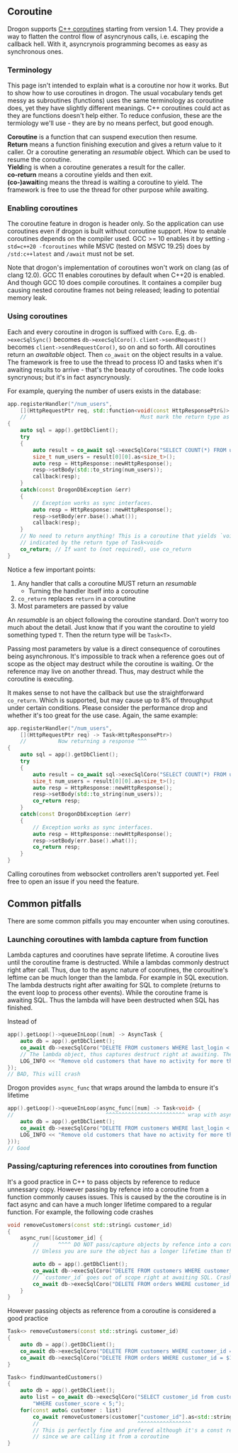 ## Coroutine

Drogon supports [C++ coroutines][1] starting from version 1.4. They provide a way to flatten the control flow of asyncrynous calls, i.e. escaping the callback hell. With it, asyncrynois programming becomes as easy as synchronous ones.

### Terminology

This page isn't intended to explain what is a coroutine nor how it works. But to show how to use coroutines in drogon. The usual vocabulary tends get messy as subroutines (functions) uses the same terminology as coroutine does, yet they have slightly different meanings. C++ coroutines could act as they are functions doesn't help either. To reduce confusion, these are the termiology we'll use - they are by no means perfect, but good enough.

**Coroutine** is a function that can suspend execution then resume.<br/> 
**Return** means a function finishing execution and gives a return value to it caller. Or a coroutine generating an _resumable_ object. Which can be used to resume the coroutine.<br/>
**Yield**ing is when a coroutine generates a result for the caller.<br/>
**co-return** means a coroutine yields and then exit.<br/>
**(co-)await**ing means the thread is waiting a coroutine to yield. The framework is free to use the thread for other purpose while awaiting.<br/>

### Enabling coroutines

The coroutine feature in drogon is header only. So the application can use coroutines even if drogon is built without coroutine support. How to enable coroutines depends on the compiler used. GCC >= 10 enables it by setting `-std=c++20 -fcoroutines` while MSVC (tested on MSVC 19.25) does by `/std:c++latest` and `/await` must not be set.

Note that drogon's implementation of coroutines won't work on clang (as of clang 12.0). GCC 11 enables coroutines by default when C++20 is enabled. And though GCC 10 does compile coroutines. It containes a compiler bug causing nested coroutine frames not being released; leading to potential memory leak.

### Using coroutines

Each and every coroutine in drogon is suffixed with `Coro`. E,g. `db->execSqlSync()` becomes `db->execSqlCoro()`. `client->sendRequest()`  becomes `client->sendRequestCoro()`, so on and so forth. All coroutines return an _awaitable_ object. Then `co_await` on the object results in a value. The framework is free to use the thread to process IO and tasks when it's awaiting results to arrive - that's the beauty of coroutines. The code looks syncrynous; but it's in fact asyncrynously.

For example, querying the number of users exists in the database:

```c++
app.registerHandler("/num_users",
    [](HttpRequestPtr req, std::function<void(const HttpResponsePtr&)> callback) -> Task<>
    //                                    Must mark the return type as an _resumable_ ^^^
{
    auto sql = app().getDbClient();
    try
    {
        auto result = co_await sql->execSqlCoro("SELECT COUNT(*) FROM users;");
        size_t num_users = result[0][0].as<size_t>();
        auto resp = HttpResponse::newHttpResponse();
        resp->setBody(std::to_string(num_users));
        callback(resp);
    }
    catch(const DrogonDbException &err)
    {
        // Exception works as sync interfaces.
        auto resp = HttpResponse::newHttpResponse();
        resp->setBody(err.base().what());
        callback(resp);
    }
    // No need to return anything! This is a coroutine that yields `void`. Which is
    // indicated by the return type of Task<void>
    co_return; // If want to (not required), use co_return
}
```

Notice a few important points:
 1. Any handler that calls a coroutine MUST return an _resumable_
    * Turning the handler itself into a coroutine
 2. `co_return` replaces `return` in a coroutine
 3. Most parameters are passed by value

An _resumable_ is an object following the coroutine standard. Don't worry too much about the detail. Just know that if you want the coroutine to yield something typed `T`. Then the return type will be `Task<T>`.

Passing most parameters by value is a direct consequence of coroutines being asynchronous. It's impossible to track when a reference goes out of scope as the object may destruct while the coroutine is waiting. Or the reference may live on another thread. Thus, may destruct while the coroutine is executing.

It makes sense to not have the callback but use the straightforward `co_return`. Which is supported, but may cause up to 8% of throughput under certain conditions. Please consider the performance drop and whether it's too great for the use case. Again, the same example:

```c++
app.registerHandler("/num_users",
    [](HttpRequestPtr req) -> Task<HttpResponsePtr>)
    //          Now returning a response ^^^
{
    auto sql = app().getDbClient();
    try
    {
        auto result = co_await sql->execSqlCoro("SELECT COUNT(*) FROM users;");
        size_t num_users = result[0][0].as<size_t>();
        auto resp = HttpResponse::newHttpResponse();
        resp->setBody(std::to_string(num_users));
        co_return resp;
    }
    catch(const DrogonDbException &err)
    {
        // Exception works as sync interfaces.
        auto resp = HttpResponse::newHttpResponse();
        resp->setBody(err.base().what());
        co_return resp;
    }
}
```

Calling coroutines from websocket controllers aren't supported yet. Feel free to open an issue if you need the feature.

## Common pitfalls

There are some common pitfalls you may encounter when using coroutines. 

### Launching coroutines with lambda capture from function

Lambda captures and coorutines have seprate lifetime. A coroutine lives until the coroutine frame is destructed. While a lambdas commonly destruct right after call. Thus, due to the async nature of coorutines, the corouitine's leftime can be much longer than the lambda. For example in SQL execution. The lambda destructs right after awaiting for SQL to complete (returns to the event loop to process other events). While the coroutine frame is awaiting SQL. Thus the lambda will have been destructed when SQL has finished.

Instead of

```c++
app().getLoop()->queueInLoop([num] -> AsyncTask {
    auto db = app().getDbClient();
    co_await db->execSqlCoro("DELETE FROM customers WHERE last_login < CURRENT_TIMESTAMP - INTERVAL $1 DAY". std::to_string(num));
    // The lambda object, thus captures destruct right at awaiting. They are destructed at this point
    LOG_INFO << "Remove old customers that have no activity for more than " << num << "days"; // use-after-free
});
// BAD, This will crash
```

Drogon provides `async_func` that wraps around the lambda to ensure it's lifetime

```c++
app().getLoop()->queueInLoop(async_func([num] -> Task<void> {
//                             ^^^^^^^^^^^^^^^^^^^^^^^^^ wrap with async_func and return a Task<>
    auto db = app().getDbClient();
    co_await db->execSqlCoro("DELETE FROM customers WHERE last_login < CURRENT_TIMESTAMP - INTERVAL $1 DAY". std::to_string(num));
    LOG_INFO << "Remove old customers that have no activity for more than " << num << "days";
}));
// Good
```

### Passing/capturing references into coroutines from function

It's a good practice in C++ to pass objects by reference to reduce unnessary copy. However passing by refence into a coroutine from a function commonly causes issues. This is caused by the the coroutine is in fact async and can have a much longer lifetime compared to a regular function. For example, the following code crashes

```cpp
void removeCustomers(const std::string& customer_id)
{
    async_run([&customer_id] {
        //      ^^^^ DO NOT pass/capture objects by refence into a coroutine
        // Unless you are sure the object has a longer lifetime than the coroutine

        auto db = app().getDbClient();
        co_await db->execSqlCoro("DELETE FROM customers WHERE customer_id = $1", customer_id);
        // `customer_id` goes out of scope right at awaiting SQL. Crashes here
        co_await db->execSqlCoro("DELETE FROM orders WHERE customer_id = $1", customer_id);
    }
}
```

However passing objects as reference from a coroutine is considered a good practice

```cpp
Task<> removeCustomers(const std::string& customer_id)
{
    auto db = app().getDbClient();
    co_await db->execSqlCoro("DELETE FROM customers WHERE customer_id = $1", customer_id);
    co_await db->execSqlCoro("DELETE FROM orders WHERE customer_id = $1", customer_id);
}

Task<> findUnwantedCustomers()
{
    auto db = app().getDbClient();
    auto list = co_await db->execSqlCoro("SELECT customer_id from customers "
        "WHERE customer_score < 5;");
    for(const auto& customer : list)
        co_await removeCustomers(customer["customer_id"].as<std::string>());
        //                               ^^^^^^^^^^^^^^^^^
        // This is perfectly fine and prefered although it's a const reference
        // since we are calling it from a coroutine
}
```

[1]: https://en.cppreference.com/w/cpp/language/coroutines
